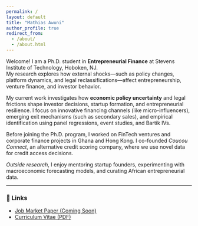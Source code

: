 ```yaml
---
permalink: /
layout: default
title: "Mathias Awuni"
author_profile: true
redirect_from: 
  - /about/
  - /about.html
---
```



Welcome! I am a Ph.D. student in **Entrepreneurial Finance** at Stevens Institute of Technology, Hoboken, NJ.  
My research explores how external shocks—such as policy changes, platform dynamics, and legal reclassifications—affect entrepreneurship, venture finance, and investor behavior.

My current work investigates how **economic policy uncertainty** and legal frictions shape investor decisions, startup formation, and entrepreneurial resilience. I focus on innovative financing channels (like micro-influencers), emerging exit mechanisms (such as secondary sales), and empirical identification using panel regressions, event studies, and Bartik IVs.

Before joining the Ph.D. program, I worked on FinTech ventures and corporate finance projects in Ghana and Hong Kong. I co-founded *Coucou Connect*, an alternative credit scoring company, where we use novel data for credit access decisions.

_Outside research_, I enjoy mentoring startup founders, experimenting with macroeconomic forecasting models, and curating African entrepreneurial data.

---

### 🔗 Links

- [Job Market Paper (Coming Soon)](#)
- [Curriculum Vitae (PDF)](/cv.pdf)
